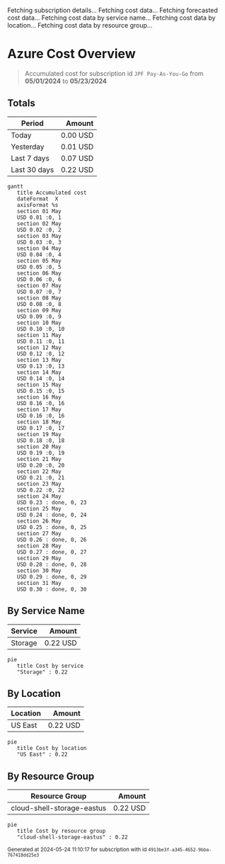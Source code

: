 Fetching subscription details...
Fetching cost data...
Fetching forecasted cost data...
Fetching cost data by service name...
Fetching cost data by location...
Fetching cost data by resource group...
# Azure Cost Overview

> Accumulated cost for subscription id `JPF Pay-As-You-Go` from **05/01/2024** to **05/23/2024**

## Totals

|Period|Amount|
|---|---:|
|Today|0.00 USD|
|Yesterday|0.01 USD|
|Last 7 days|0.07 USD|
|Last 30 days|0.22 USD|

```mermaid
gantt
   title Accumulated cost
   dateFormat  X
   axisFormat %s
   section 01 May
   USD 0.01 :0, 1
   section 02 May
   USD 0.02 :0, 2
   section 03 May
   USD 0.03 :0, 3
   section 04 May
   USD 0.04 :0, 4
   section 05 May
   USD 0.05 :0, 5
   section 06 May
   USD 0.06 :0, 6
   section 07 May
   USD 0.07 :0, 7
   section 08 May
   USD 0.08 :0, 8
   section 09 May
   USD 0.09 :0, 9
   section 10 May
   USD 0.10 :0, 10
   section 11 May
   USD 0.11 :0, 11
   section 12 May
   USD 0.12 :0, 12
   section 13 May
   USD 0.13 :0, 13
   section 14 May
   USD 0.14 :0, 14
   section 15 May
   USD 0.15 :0, 15
   section 16 May
   USD 0.16 :0, 16
   section 17 May
   USD 0.16 :0, 16
   section 18 May
   USD 0.17 :0, 17
   section 19 May
   USD 0.18 :0, 18
   section 20 May
   USD 0.19 :0, 19
   section 21 May
   USD 0.20 :0, 20
   section 22 May
   USD 0.21 :0, 21
   section 23 May
   USD 0.22 :0, 22
   section 24 May
   USD 0.23 : done, 0, 23
   section 25 May
   USD 0.24 : done, 0, 24
   section 26 May
   USD 0.25 : done, 0, 25
   section 27 May
   USD 0.26 : done, 0, 26
   section 28 May
   USD 0.27 : done, 0, 27
   section 29 May
   USD 0.28 : done, 0, 28
   section 30 May
   USD 0.29 : done, 0, 29
   section 31 May
   USD 0.30 : done, 0, 30
```

## By Service Name

|Service|Amount|
|---|---:|
|Storage|0.22 USD|

```mermaid
pie
   title Cost by service
   "Storage" : 0.22
```

## By Location

|Location|Amount|
|---|---:|
|US East|0.22 USD|

```mermaid
pie
   title Cost by location
   "US East" : 0.22
```

## By Resource Group

|Resource Group|Amount|
|---|---:|
|cloud-shell-storage-eastus|0.22 USD|

```mermaid
pie
   title Cost by resource group
   "cloud-shell-storage-eastus" : 0.22
```

<sup>Generated at 2024-05-24 11:10:17 for subscription with id `4913be3f-a345-4652-9bba-767418dd25e3`</sup>
